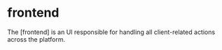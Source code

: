 # frontend
The [frontend] is an UI responsible for handling all client-related actions across the platform.
